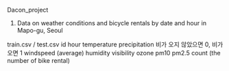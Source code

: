 Dacon_project

1. Data on weather conditions and bicycle rentals by date and hour in Mapo-gu, Seoul

train.csv / test.csv
  id 
  hour 
  temperature 
  precipitation 비가 오지 않았으면 0, 비가 오면 1
  windspeed (average) 
  humidity 
  visibility 
  ozone 
  pm10 
  pm2.5
  count (the number of bike rental)
